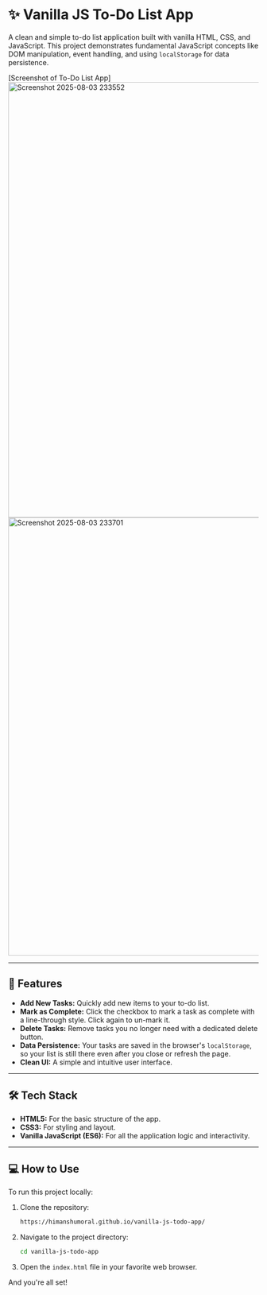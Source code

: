 # ✨ Vanilla JS To-Do List App

A clean and simple to-do list application built with vanilla HTML, CSS, and JavaScript. This project demonstrates fundamental JavaScript concepts like DOM manipulation, event handling, and using `localStorage` for data persistence.

[Screenshot of To-Do List App]
<img width="1879" height="876" alt="Screenshot 2025-08-03 233552" src="https://github.com/user-attachments/assets/554c60d0-7eae-4f92-ac61-649eff921719" />
<img width="1853" height="882" alt="Screenshot 2025-08-03 233701" src="https://github.com/user-attachments/assets/2d03cfae-7f64-4d90-a756-7e59bb009f8f" />




---

## 🚀 Features

* **Add New Tasks:** Quickly add new items to your to-do list.
* **Mark as Complete:** Click the checkbox to mark a task as complete with a line-through style. Click again to un-mark it.
* **Delete Tasks:** Remove tasks you no longer need with a dedicated delete button.
* **Data Persistence:** Your tasks are saved in the browser's `localStorage`, so your list is still there even after you close or refresh the page.
* **Clean UI:** A simple and intuitive user interface.

---

## 🛠️ Tech Stack

* **HTML5:** For the basic structure of the app.
* **CSS3:** For styling and layout.
* **Vanilla JavaScript (ES6):** For all the application logic and interactivity.

---

## 💻 How to Use

To run this project locally:

1.  Clone the repository:
    ```bash
    https://himanshumoral.github.io/vanilla-js-todo-app/
    ```
2.  Navigate to the project directory:
    ```bash
    cd vanilla-js-todo-app
    ```
3.  Open the `index.html` file in your favorite web browser.

And you're all set!
